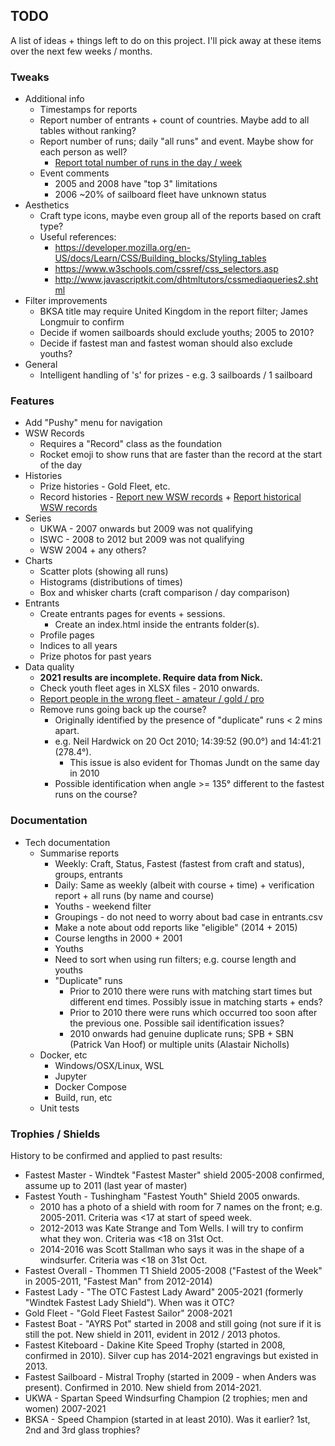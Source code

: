 ## TODO

A list of ideas + things left to do on this project. I'll pick away at these items over the next few weeks / months.



### Tweaks

- Additional info
  - Timestamps for reports
  - Report number of entrants + count of countries. Maybe add to all tables without ranking?
  - Report number of runs; daily "all runs" and event. Maybe show for each person as well?
    - [Report total number of runs in the day / week](https://github.com/Logiqx/wsw-results/issues/22)
  - Event comments
    - 2005 and 2008 have "top 3" limitations
    - 2006 ~20% of sailboard fleet have unknown status
- Aesthetics
  - Craft type icons, maybe even group all of the reports based on craft type?
  - Useful references:
    - https://developer.mozilla.org/en-US/docs/Learn/CSS/Building_blocks/Styling_tables
    - https://www.w3schools.com/cssref/css_selectors.asp
    - http://www.javascriptkit.com/dhtmltutors/cssmediaqueries2.shtml
- Filter improvements
  - BKSA title may require United Kingdom in the report filter; James Longmuir to confirm
  - Decide if women sailboards should exclude youths; 2005 to 2010?
  - Decide if fastest man and fastest woman should also exclude youths?
- General
  - Intelligent handling of 's' for prizes - e.g. 3 sailboards / 1 sailboard



### Features

- Add "Pushy" menu for navigation
- WSW Records
  - Requires a "Record" class as the foundation
  - Rocket emoji to show runs that are faster than the record at the start of the day
- Histories
  - Prize histories - Gold Fleet, etc.
  - Record histories - [Report new WSW records](https://github.com/Logiqx/wsw-results/issues/7) + [Report historical WSW records](https://github.com/Logiqx/wsw-results/issues/8)
- Series
  - UKWA - 2007 onwards but 2009 was not qualifying
  - ISWC - 2008 to 2012 but 2009 was not qualifying
  - WSW 2004 + any others?
- Charts
  - Scatter plots (showing all runs)
  - Histograms (distributions of times)
  - Box and whisker charts (craft comparison / day comparison)
- Entrants
  - Create entrants pages for events + sessions.
    - Create an index.html inside the entrants folder(s).
  - Profile pages
  - Indices to all years
  - Prize photos for past years
- Data quality
  - **2021 results are incomplete. Require data from Nick.**
  - Check youth fleet ages in XLSX files - 2010 onwards.
  - [Report people in the wrong fleet - amateur / gold / pro](https://github.com/Logiqx/wsw-results/issues/13)
  - Remove runs going back up the course?
    - Originally identified by the presence of "duplicate" runs < 2 mins apart.
    - e.g. Neil Hardwick on 20 Oct 2010; 14:39:52 (90.0°) and 14:41:21 (278.4°).
      - This issue is also evident for Thomas Jundt on the same day in 2010
    - Possible identification when angle >= 135° different to the fastest runs on the course?



### Documentation

- Tech documentation
  - Summarise reports
    - Weekly: Craft, Status, Fastest (fastest from craft and status), groups, entrants
    - Daily: Same as weekly (albeit with course + time) + verification report + all runs (by name and course)
    - Youths - weekend filter
    - Groupings - do not need to worry about bad case in entrants.csv
    - Make a note about odd reports like "eligible" (2014 + 2015)
    - Course lengths in 2000 + 2001
    - Youths
    - Need to sort when using run filters; e.g. course length and youths
    - "Duplicate" runs
      - Prior to 2010 there were runs with matching start times but different end times. Possibly issue in matching starts + ends?
      - Prior to 2010 there were runs which occurred too soon after the previous one. Possible sail identification issues?
      - 2010 onwards had genuine duplicate runs; SPB + SBN (Patrick Van Hoof) or multiple units (Alastair Nicholls)
  - Docker, etc
    - Windows/OSX/Linux, WSL
    - Jupyter
    - Docker Compose
    - Build, run, etc
  - Unit tests



### Trophies / Shields

History to be confirmed and applied to past results:

- Fastest Master - Windtek "Fastest Master" shield 2005-2008 confirmed, assume up to 2011 (last year of master)
- Fastest Youth - Tushingham "Fastest Youth" Shield 2005 onwards.
  - 2010 has a photo of a shield with room for 7 names on the front; e.g. 2005-2011. Criteria was <17 at start of speed week.
  - 2012-2013 was Kate Strange and Tom Wells. I will try to confirm what they won. Criteria was <18 on 31st Oct.
  - 2014-2016 was Scott Stallman who says it was in the shape of a windsurfer. Criteria was <18 on 31st Oct.
- Fastest Overall - Thommen T1 Shield 2005-2008 ("Fastest of the Week" in 2005-2011, "Fastest Man" from 2012-2014)
- Fastest Lady - "The OTC Fastest Lady Award" 2005-2021 (formerly "Windtek Fastest Lady Shield"). When was it OTC?
- Gold Fleet - "Gold Fleet Fastest Sailor" 2008-2021
- Fastest Boat - "AYRS Pot" started in 2008 and still going (not sure if it is still the pot.
  New shield in 2011, evident in 2012 / 2013 photos.
- Fastest Kiteboard - Dakine Kite Speed Trophy (started in 2008, confirmed in 2010).
  Silver cup has 2014-2021 engravings but existed in 2013.
- Fastest Sailboard - Mistral Trophy (started in 2009 - when Anders was present). Confirmed in 2010. New shield from 2014-2021.
- UKWA - Spartan Speed Windsurfing Champion (2 trophies; men and women) 2007-2021
- BKSA - Speed Champion (started in at least 2010). Was it earlier? 1st, 2nd and 3rd glass trophies?